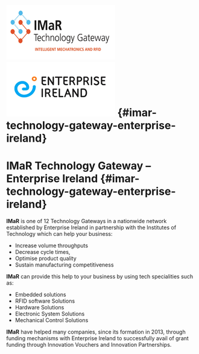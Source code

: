 #                 ![](/assets/imarLogoPic.png)![](/assets/epiPic.png) {#imar-technology-gateway-enterprise-ireland}

# IMaR Technology Gateway – Enterprise Ireland {#imar-technology-gateway-enterprise-ireland}

**IMaR** is one of 12 Technology Gateways in a nationwide network established by Enterprise Ireland in partnership with the Institutes of Technology which can help your business:

* Increase volume throughputs
* Decrease cycle times,
* Optimise product quality
* Sustain manufacturing competitiveness

**IMaR** can provide this help to your business by using tech specialities such as:

* Embedded solutions
* RFID software Solutions
* Hardware Solutions
* Electronic System Solutions
* Mechanical Control Solutions

**IMaR** have helped many companies, since its formation in 2013, through funding mechanisms with Enterprise Ireland to successfully avail of grant funding through Innovation Vouchers and Innovation Partnerships.

